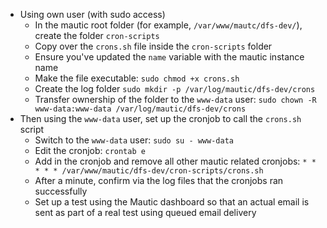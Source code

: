 - Using own user (with sudo access)
    - In the mautic root folder (for example, `/var/www/mautc/dfs-dev/`), create the folder `cron-scripts`
    - Copy over the `crons.sh` file inside the `cron-scripts` folder
    - Ensure you've updated the `name` variable with the mautic instance name
    - Make the file executable: `sudo chmod +x crons.sh`
    - Create the log folder `sudo mkdir -p /var/log/mautic/dfs-dev/crons`
    - Transfer ownership of the folder to the `www-data` user: `sudo chown -R www-data:www-data /var/log/mautic/dfs-dev/crons`
- Then using the `www-data` user, set up the cronjob to call the `crons.sh` script
    - Switch to the `www-data` user: `sudo su - www-data`
    - Edit the cronjob: `crontab e`
    - Add in the cronjob and remove all other mautic related cronjobs: `* * * * * /var/www/mautic/dfs-dev/cron-scripts/crons.sh`
    - After a minute, confirm via the log files that the cronjobs ran successfully
    - Set up a test using the Mautic dashboard so that an actual email is sent as part of a real test using queued email delivery
